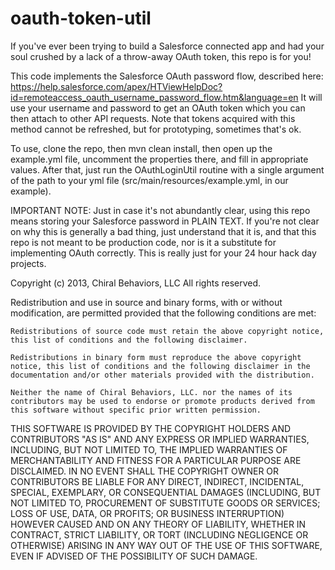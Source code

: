oauth-token-util
================

If you've ever been trying to build a Salesforce connected app and had your soul crushed by a lack of a throw-away OAuth token, this repo is for you!

This code implements the Salesforce OAuth password flow, described here: https://help.salesforce.com/apex/HTViewHelpDoc?id=remoteaccess_oauth_username_password_flow.htm&language=en
It will use your username and password to get an OAuth token which you can then attach to other API requests. Note that tokens acquired with this method cannot be refreshed, but for prototyping, sometimes that's ok.

To use, clone the repo, then mvn clean install, then open up the example.yml file, uncomment the properties there, and fill in appropriate values. After that, just run the OAuthLoginUtil routine with a single argument of the path to your yml file (src/main/resources/example.yml, in our example). 

IMPORTANT NOTE:
Just in case it's not abundantly clear, using this repo means storing your Salesforce password in PLAIN TEXT. If you're not clear on why this is generally a bad thing, just understand that it is, and that this repo is not meant to be production code, nor is it a substitute for implementing OAuth correctly. This is really just for your 24 hour hack day projects. 


Copyright (c) 2013, Chiral Behaviors, LLC
All rights reserved.

Redistribution and use in source and binary forms, with or without modification, are permitted provided that the following conditions are met:

    Redistributions of source code must retain the above copyright notice, this list of conditions and the following disclaimer.
 
    Redistributions in binary form must reproduce the above copyright notice, this list of conditions and the following disclaimer in the documentation and/or other materials provided with the distribution.

    Neither the name of Chiral Behaviors, LLC. nor the names of its contributors may be used to endorse or promote products derived from this software without specific prior written permission.

THIS SOFTWARE IS PROVIDED BY THE COPYRIGHT HOLDERS AND CONTRIBUTORS "AS IS" AND ANY EXPRESS OR IMPLIED WARRANTIES, INCLUDING, BUT NOT LIMITED TO, THE IMPLIED WARRANTIES OF MERCHANTABILITY AND FITNESS FOR A PARTICULAR PURPOSE ARE DISCLAIMED. IN NO EVENT SHALL THE COPYRIGHT OWNER OR CONTRIBUTORS BE LIABLE FOR ANY DIRECT, INDIRECT, INCIDENTAL, SPECIAL, EXEMPLARY, OR CONSEQUENTIAL DAMAGES (INCLUDING, BUT NOT LIMITED TO, PROCUREMENT OF SUBSTITUTE GOODS OR SERVICES; LOSS OF USE, DATA, OR PROFITS; OR BUSINESS INTERRUPTION) HOWEVER CAUSED AND ON ANY THEORY OF LIABILITY, WHETHER IN CONTRACT, STRICT LIABILITY, OR TORT (INCLUDING NEGLIGENCE OR OTHERWISE) ARISING IN ANY WAY OUT OF THE USE OF THIS SOFTWARE, EVEN IF ADVISED OF THE POSSIBILITY OF SUCH DAMAGE.
